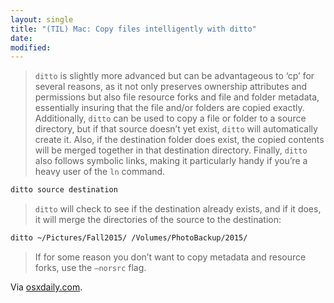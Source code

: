 ```yaml
---
layout: single
title: "(TIL) Mac: Copy files intelligently with ditto"
date:
modified:
---
```


> `ditto` is slightly more advanced but can be advantageous to ‘cp’ for several reasons,
as it not only preserves ownership attributes and permissions but also file resource forks
and file and folder metadata, essentially insuring that the file and/or folders are copied
exactly.
Additionally, `ditto` can be used to copy a file or folder to a source directory, but if
that source doesn’t yet exist, `ditto` will automatically create it.
Also, if the destination folder does exist, the copied contents will be merged together in
that destination directory.
Finally, `ditto` also follows symbolic links, making it particularly handy if you’re a
heavy user of the `ln` command.

```bash
ditto source destination
```

> `ditto` will check to see if the destination already exists, and if it does, it will
merge the directories of the source to the destination:

```bash
ditto ~/Pictures/Fall2015/ /Volumes/PhotoBackup/2015/
```

> If for some reason you don’t want to copy metadata and resource forks, use the `–norsrc`
> flag.

Via [osxdaily.com](http://osxdaily.com/2014/06/11/use-ditto-copy-files-directories-mac-command-line/).
